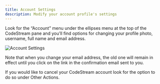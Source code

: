 ```yaml
---
title: Account Settings
description: Modify your account profile's settings
---
```


Look for the “Account” menu under the ellipses menu at the top of the CodeStream
pane and you’ll find options for changing your profile photo, username, full
name and email address. 

![Account Settings](https://raw.githubusercontent.com/TeamCodeStream/CodeStream/master/images/AccountSettings1.png)

Note that when you change your email address, the old one will remain in effect
until you click on the link in the confirmation email sent to you.

If you would like to cancel your CodeStream account look for the option to do so
under Other Actions.
